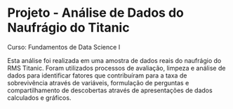 # Projeto - Análise de Dados do Naufrágio do Titanic
Curso: Fundamentos de Data Science I 

Esta análise foi realizada em uma amostra de dados reais do naufrágio do RMS Titanic. Foram utilizados processos de avaliação, limpeza e análise de dados para identificar fatores que contribuíram para a taxa de sobrevivência através de variáveis, formulação de perguntas e compartilhamento de descobertas através de apresentações de dados calculados e gráficos.
